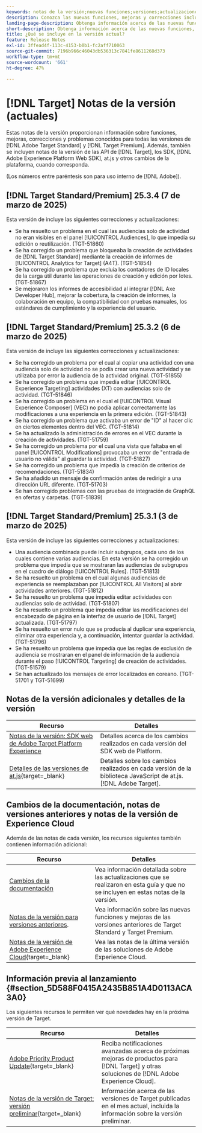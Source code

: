 ```yaml
---
keywords: notas de la versión;nuevas funciones;versiones;actualizaciones;actualización;versión;mejora;mejoras;correcciones;correcciones de errores;actualizaciones,actualizaciones actuales
description: Conozca las nuevas funciones, mejoras y correcciones incluidas en la versión actual de  [!DNL Adobe Target], incluidos SDK, API y bibliotecas de JavaScript.
landing-page-description: Obtenga información acerca de las nuevas funciones, mejoras y correcciones incluidas en la versión actual de  [!DNL Adobe Target].
short-description: Obtenga información acerca de las nuevas funciones, mejoras y correcciones incluidas en la versión actual de  [!DNL Adobe Target].
title: ¿Qué se incluye en la versión actual?
feature: Release Notes
exl-id: 3ffead4f-113c-4153-b0b1-fc2aff710063
source-git-commit: 7196b966c46043db536313c7841fe8611268d373
workflow-type: tm+mt
source-wordcount: '661'
ht-degree: 47%

---
```


# [!DNL Target] Notas de la versión (actuales)

Estas notas de la versión proporcionan información sobre funciones, mejoras, correcciones y problemas conocidos para todas las versiones de [!DNL Adobe Target Standard] y [!DNL Target Premium]. Además, también se incluyen notas de la versión de las API de [!DNL Target], los SDK, [!DNL Adobe Experience Platform Web SDK], at.js y otros cambios de la plataforma, cuando corresponda.

(Los números entre paréntesis son para uso interno de [!DNL Adobe]).

## [!DNL Target Standard/Premium] 25.3.4 (7 de marzo de 2025)

Esta versión de incluye las siguientes correcciones y actualizaciones:

* Se ha resuelto un problema en el cual las audiencias solo de actividad no eran visibles en el panel [!UICONTROL Audiences], lo que impedía su edición o reutilización. (TGT-51860)
* Se ha corregido un problema que bloqueaba la creación de actividades de [!DNL Target Standard] mediante la creación de informes de [!UICONTROL Analytics for Target] (A4T). (TGT-51854)
* Se ha corregido un problema que excluía los contadores de ID locales de la carga útil durante las operaciones de creación y edición por lotes. (TGT-51867)
* Se mejoraron los informes de accesibilidad al integrar [!DNL Axe Developer Hub], mejorar la cobertura, la creación de informes, la colaboración en equipo, la compatibilidad con pruebas manuales, los estándares de cumplimiento y la experiencia del usuario.

## [!DNL Target Standard/Premium] 25.3.2 (6 de marzo de 2025)

Esta versión de incluye las siguientes correcciones y actualizaciones:

* Se ha corregido un problema por el cual al copiar una actividad con una audiencia solo de actividad no se podía crear una nueva actividad y se utilizaba por error la audiencia de la actividad original. (TGT-51855)
* Se ha corregido un problema que impedía editar [!UICONTROL Experience Targeting] actividades (XT) con audiencias solo de actividad. (TGT-51846)
* Se ha corregido un problema en el cual el [!UICONTROL Visual Experience Composer] (VEC) no podía aplicar correctamente las modificaciones a una experiencia en la primera edición. (TGT-51843)
* Se ha corregido un problema que activaba un error de &quot;ID&quot; al hacer clic en ciertos elementos dentro del VEC. (TGT-51814)
* Se ha actualizado la administración de errores en el VEC durante la creación de actividades. (TGT-51759)
* Se ha corregido un problema por el cual una vista que faltaba en el panel [!UICONTROL Modifications] provocaba un error de &quot;entrada de usuario no válida&quot; al guardar la actividad. (TGT-51827)
* Se ha corregido un problema que impedía la creación de criterios de recomendaciones. (TGT-51834)
* Se ha añadido un mensaje de confirmación antes de redirigir a una dirección URL diferente. (TGT-51703)
* Se han corregido problemas con las pruebas de integración de GraphQL en ofertas y carpetas. (TGT-51839)

## [!DNL Target Standard/Premium] 25.3.1 (3 de marzo de 2025)

Esta versión de incluye las siguientes correcciones y actualizaciones:

* Una audiencia combinada puede incluir subgrupos, cada uno de los cuales contiene varias audiencias. En esta versión se ha corregido un problema que impedía que se mostraran las audiencias de subgrupos en el cuadro de diálogo [!UICONTROL Rules]. (TGT-51813)
* Se ha resuelto un problema en el cual algunas audiencias de experiencia se reemplazaban por [!UICONTROL All Visitors] al abrir actividades anteriores. (TGT-51812)
* Se ha resuelto un problema que impedía editar actividades con audiencias solo de actividad. (TGT-51807)
* Se ha resuelto un problema que impedía editar las modificaciones del encabezado de página en la interfaz de usuario de [!DNL Target] actualizada. (TGT-51797)
* Se ha resuelto un error nulo que se producía al duplicar una experiencia, eliminar otra experiencia y, a continuación, intentar guardar la actividad. (TGT-51796)
* Se ha resuelto un problema que impedía que las reglas de exclusión de audiencia se mostraran en el panel de información de la audiencia durante el paso [!UICONTROL Targeting] de creación de actividades. (TGT-51579)
* Se han actualizado los mensajes de error localizados en coreano. (TGT-51701 y TGT-51699)

## Notas de la versión adicionales y detalles de la versión

| Recurso | Detalles |
|--- |--- |
| [Notas de la versión: SDK web de Adobe Target Platform Experience](https://experienceleague.adobe.com/docs/experience-platform/edge/release-notes.html?lang=es) | Detalles acerca de los cambios realizados en cada versión del SDK web de Platform. |
| [Detalles de las versiones de at.js](https://experienceleague.corp.adobe.com/docs/target-dev/developer/client-side/at-js-implementation/target-atjs-versions.html?lang=es){target=_blank} | Detalles sobre los cambios realizados en cada versión de la biblioteca JavaScript de at.js. [!DNL Adobe Target]. |

## Cambios de la documentación, notas de versiones anteriores y notas de la versión de Experience Cloud

Además de las notas de cada versión, los recursos siguientes también contienen información adicional:

| Recurso | Detalles |
|--- |--- |
| [Cambios de la documentación](/help/main/r-release-notes/doc-change.md) | Vea información detallada sobre las actualizaciones que se realizaron en esta guía y que no se incluyen en estas notas de la versión. |
| [Notas de la versión para versiones anteriores](/help/main/r-release-notes/release-notes-for-previous-releases.md). | Vea información sobre las nuevas funciones y mejoras de las versiones anteriores de Target Standard y Target Premium. |
| [Notas de la versión de Adobe Experience Cloud](https://experienceleague.adobe.com/docs/release-notes/experience-cloud/current.html?lang=es){target=_blank} | Vea las notas de la última versión de las soluciones de Adobe Experience Cloud. |

## Información previa al lanzamiento {#section_5D588F0415A2435B851A4D0113ACA3A0}

Los siguientes recursos le permiten ver qué novedades hay en la próxima versión de Target.

| Recurso | Detalles |
|--- |--- |
| [Adobe Priority Product Update](https://www.adobe.com/subscription/priority-product-update.html){target=_blank} | Reciba notificaciones avanzadas acerca de próximas mejoras de productos para [!DNL Target] y otras soluciones de [!DNL Adobe Experience Cloud]. |
| [Notas de la versión de Target: versión preliminar](/help/main/r-release-notes/target-release-notes.md){target=_blank} | Información acerca de las versiones de Target publicadas en el mes actual, incluida la información sobre la versión preliminar. |
